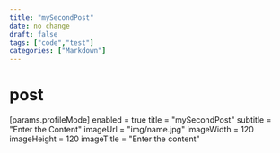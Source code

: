 ```yaml
---
title: "mySecondPost"
date: no change
draft: false
tags: ["code","test"]
categories: ["Markdown"]
---
```


# post 
	
[params.profileMode]
enabled = true
title = "mySecondPost"
subtitle = "Enter the Content"
imageUrl = "img/name.jpg"
imageWidth = 120
imageHeight = 120
imageTitle = "Enter the content"